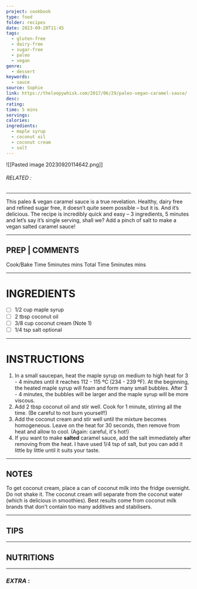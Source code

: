 ```yaml
---
project: cookbook
type: food
folder: recipes
date: 2023-09-20T11:45
tags:
  - gluten-free
  - dairy-free
  - sugar-free
  - paleo
  - vegan
genre:
  - dessert
keywords:
  - sauce
source: Sophie
link: https://theloopywhisk.com/2017/06/29/paleo-vegan-caramel-sauce/
desc: 
rating: 
time: 5 mins
servings: 
calories: 
ingredients:
  - maple syrup
  - coconut oil
  - coconut cream
  - salt
---
```


![[Pasted image 20230920114642.png]]
###### *RELATED* : 
---
This paleo & vegan caramel sauce is a true revelation. Healthy, dairy free and refined sugar free, it doesn’t quite seem possible – but it is. And it’s delicious. The recipe is incredibly quick and easy – 3 ingredients, 5 minutes and let’s say it’s single serving, shall we? Add a pinch of salt to make a vegan salted caramel sauce!

---
## PREP | COMMENTS

Cook/Bake Time 5minutes mins
Total Time 5minutes mins

---
# INGREDIENTS

- [ ] 1/2 cup maple syrup
- [ ] 2 tbsp coconut oil
- [ ] 3/8 cup coconut cream (Note 1)
- [ ] 1/4 tsp salt optional

---
# INSTRUCTIONS

1. In a small saucepan, heat the maple syrup on medium to high heat for 3 - 4 minutes until it reaches 112 - 115 ºC (234 - 239 ºF). At the beginning, the heated maple syrup will foam and form many small bubbles. After 3 - 4 minutes, the bubbles will be larger and the maple syrup will be more viscous.
2. Add 2 tbsp coconut oil and stir well. Cook for 1 minute, stirring all the time. (Be careful to not burn yourself!)
3. Add the coconut cream and stir well until the mixture becomes homogeneous. Leave on the heat for 30 seconds, then remove from heat and allow to cool. (Again: careful, it's hot!)
4. If you want to make **salted** caramel sauce, add the salt immediately after removing from the heat. I have used 1/4 tsp of salt, but you can add it little by little until it suits your taste.

---
## NOTES

To get coconut cream, place a can of coconut milk into the fridge overnight. Do not shake it. The coconut cream will separate from the coconut water (which is delicious in smoothies). Best results come from coconut milk brands that don't contain too many additives and stabilisers.

---
## TIPS



---
## NUTRITIONS



---
### *EXTRA* :




